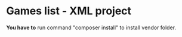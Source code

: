 # Games list - XML project

__You have to__ run command "composer install" to install vendor folder.